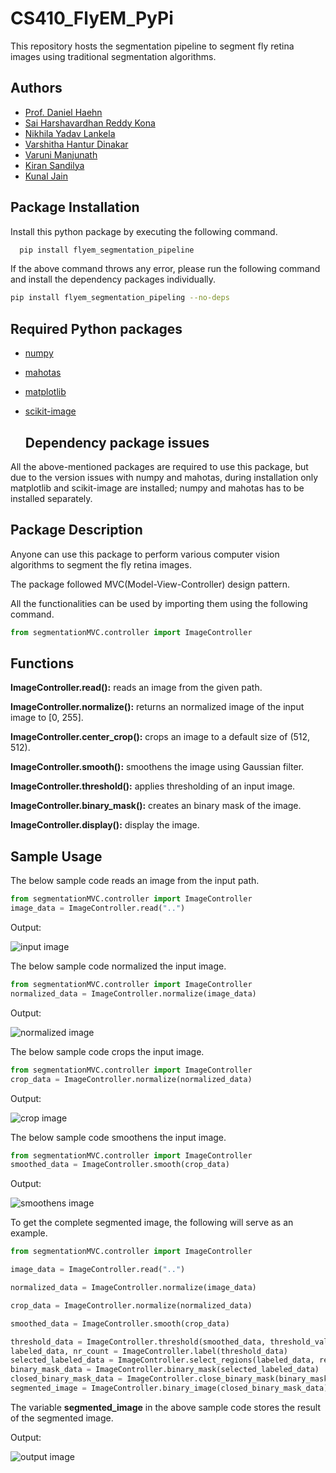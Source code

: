 # CS410_FlyEM_PyPi
This repository hosts the segmentation pipeline to segment fly retina images using traditional segmentation algorithms.


## Authors

* [Prof. Daniel Haehn](https://github.com/haehn)
* [Sai Harshavardhan Reddy Kona](https://github.com/kshvr16)
* [Nikhila Yadav Lankela](https://github.com/Nikhila1003)
* [Varshitha Hantur Dinakar](https://github.com/varshi-123)
* [Varuni Manjunath](https://github.com/Varunii)
* [Kiran Sandilya](https://github.com/Kiransandilya)
* [Kunal Jain](https://github.com/jainkhere)


## Package Installation

Install this python package by executing the following command.
```bash
  pip install flyem_segmentation_pipeline
```
If the above command throws any error, please run the following command and install the dependency packages individually.
```bash
pip install flyem_segmentation_pipeling --no-deps
```


## Required Python packages

* [numpy](https://pypi.org/project/numpy/)
* [mahotas](https://pypi.org/project/mahotas/)
* [matplotlib](https://pypi.org/project/matplotlib/)
* [scikit-image](https://pypi.org/project/scikit-image/)

    ## Dependency package issues
All the above-mentioned packages are required to use this package, but due to the version issues with numpy and mahotas, during installation only matplotlib and scikit-image are installed; numpy and mahotas has to be installed separately.


## Package Description
Anyone can use this package to perform various computer vision algorithms to segment the fly retina images.

The package followed MVC(Model-View-Controller) design pattern.

All the functionalities can be used by importing them using the following command.
```python
from segmentationMVC.controller import ImageController
```

## Functions

**ImageController.read():** reads an image from the given path.

**ImageController.normalize():** returns an normalized image of the input image to [0, 255].

**ImageController.center_crop():** crops an image to a default size of (512, 512).

**ImageController.smooth():** smoothens the image using Gaussian filter.

**ImageController.threshold():** applies thresholding of an input image.

**ImageController.binary_mask():** creates an binary mask of the image.

**ImageController.display():** display the image.

## Sample Usage
The below sample code reads an image from the input path. 
```python
from segmentationMVC.controller import ImageController
image_data = ImageController.read("..")
```
Output:

![input image](https://github.com/kshvr16/CS410_FlyEM_PyPi/blob/main/docs/sample_input.png)


The below sample code normalized the input image.
```python
from segmentationMVC.controller import ImageController
normalized_data = ImageController.normalize(image_data)
```
Output:

![normalized image](https://github.com/kshvr16/CS410_FlyEM_PyPi/blob/main/docs/sample_normalize.png)


The below sample code crops the input image.
```python
from segmentationMVC.controller import ImageController
crop_data = ImageController.normalize(normalized_data)
```
Output:

![crop image](https://github.com/kshvr16/CS410_FlyEM_PyPi/blob/main/docs/sample_crop.png)


The below sample code smoothens the input image.
```python
from segmentationMVC.controller import ImageController
smoothed_data = ImageController.smooth(crop_data)
```
Output:

![smoothens image](https://github.com/kshvr16/CS410_FlyEM_PyPi/blob/main/docs/sample_smoothen.png)


To get the complete segmented image, the following will serve as an example.
```python
from segmentationMVC.controller import ImageController

image_data = ImageController.read("..")

normalized_data = ImageController.normalize(image_data)

crop_data = ImageController.normalize(normalized_data)

smoothed_data = ImageController.smooth(crop_data)

threshold_data = ImageController.threshold(smoothed_data, threshold_value=73)
labeled_data, nr_count = ImageController.label(threshold_data)
selected_labeled_data = ImageController.select_regions(labeled_data, region_size=1500)
binary_mask_data = ImageController.binary_mask(selected_labeled_data)
closed_binary_mask_data = ImageController.close_binary_mask(binary_mask_data)
segmented_image = ImageController.binary_image(closed_binary_mask_data)
```
The variable **segmented_image** in the above sample code stores the result of the segmented image.


Output:

![output image](https://github.com/kshvr16/CS410_FlyEM_PyPi/blob/main/docs/sample_output.png)

